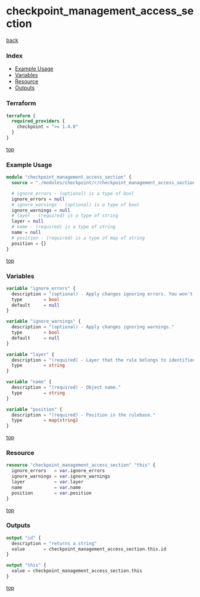 # checkpoint_management_access_section

[back](../checkpoint.md)

### Index

- [Example Usage](#example-usage)
- [Variables](#variables)
- [Resource](#resource)
- [Outputs](#outputs)

### Terraform

```terraform
terraform {
  required_providers {
    checkpoint = ">= 1.4.0"
  }
}
```

[top](#index)

### Example Usage

```terraform
module "checkpoint_management_access_section" {
  source = "./modules/checkpoint/r/checkpoint_management_access_section"

  # ignore_errors - (optional) is a type of bool
  ignore_errors = null
  # ignore_warnings - (optional) is a type of bool
  ignore_warnings = null
  # layer - (required) is a type of string
  layer = null
  # name - (required) is a type of string
  name = null
  # position - (required) is a type of map of string
  position = {}
}
```

[top](#index)

### Variables

```terraform
variable "ignore_errors" {
  description = "(optional) - Apply changes ignoring errors. You won't be able to publish such a changes. If ignore-warnings flag was omitted - warnings will also be ignored."
  type        = bool
  default     = null
}

variable "ignore_warnings" {
  description = "(optional) - Apply changes ignoring warnings."
  type        = bool
  default     = null
}

variable "layer" {
  description = "(required) - Layer that the rule belongs to identified by the name or UID."
  type        = string
}

variable "name" {
  description = "(required) - Object name."
  type        = string
}

variable "position" {
  description = "(required) - Position in the rulebase."
  type        = map(string)
}
```

[top](#index)

### Resource

```terraform
resource "checkpoint_management_access_section" "this" {
  ignore_errors   = var.ignore_errors
  ignore_warnings = var.ignore_warnings
  layer           = var.layer
  name            = var.name
  position        = var.position
}
```

[top](#index)

### Outputs

```terraform
output "id" {
  description = "returns a string"
  value       = checkpoint_management_access_section.this.id
}

output "this" {
  value = checkpoint_management_access_section.this
}
```

[top](#index)